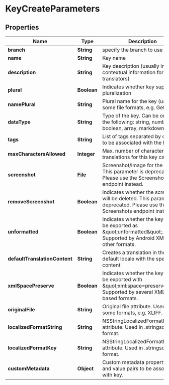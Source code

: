 

# KeyCreateParameters

## Properties

Name | Type | Description | Notes
------------ | ------------- | ------------- | -------------
**branch** | **String** | specify the branch to use |  [optional]
**name** | **String** | Key name |  [optional]
**description** | **String** | Key description (usually includes contextual information for translators) |  [optional]
**plural** | **Boolean** | Indicates whether key supports pluralization |  [optional]
**namePlural** | **String** | Plural name for the key (used in some file formats, e.g. Gettext) |  [optional]
**dataType** | **String** | Type of the key. Can be one of the following: string, number, boolean, array, markdown. |  [optional]
**tags** | **String** | List of tags separated by comma to be associated with the key. |  [optional]
**maxCharactersAllowed** | **Integer** | Max. number of characters translations for this key can have. |  [optional]
**screenshot** | [**File**](File.md) | Screenshot/image for the key. This parameter is deprecated. Please use the Screenshots endpoint instead. |  [optional]
**removeScreenshot** | **Boolean** | Indicates whether the screenshot will be deleted. This parameter is deprecated. Please use the Screenshots endpoint instead. |  [optional]
**unformatted** | **Boolean** | Indicates whether the key should be exported as \&quot;unformatted\&quot;. Supported by Android XML and other formats. |  [optional]
**defaultTranslationContent** | **String** | Creates a translation in the default locale with the specified content |  [optional]
**xmlSpacePreserve** | **Boolean** | Indicates whether the key should be exported with \&quot;xml:space&#x3D;preserve\&quot;. Supported by several XML-based formats. |  [optional]
**originalFile** | **String** | Original file attribute. Used in some formats, e.g. XLIFF. |  [optional]
**localizedFormatString** | **String** | NSStringLocalizedFormatKey attribute. Used in .stringsdict format. |  [optional]
**localizedFormatKey** | **String** | NSStringLocalizedFormatKey attribute. Used in .stringsdict format. |  [optional]
**customMetadata** | **Object** | Custom metadata property name and value pairs to be associated with key. |  [optional]



